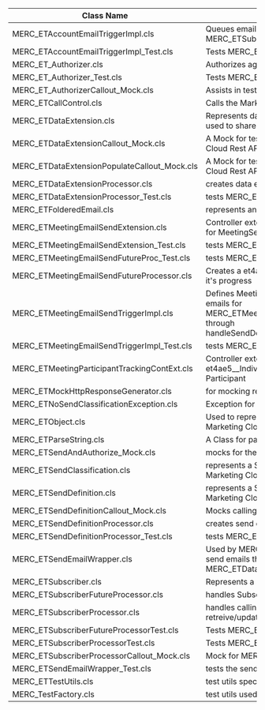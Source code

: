 | Class Name | Description |
|------------|-------------|
| MERC_ETAccountEmailTriggerImpl.cls | Queues emails for the MERC_ETSubscriberFutureProcessor |
| MERC_ETAccountEmailTriggerImpl_Test.cls | Tests MERC_ETAccountEmailTriggerImpl |
| MERC_ET_Authorizer.cls | Authorizes against the Marketing Cloud Rest API |
| MERC_ET_Authorizer_Test.cls | Tests MERC_ET_Authorizer |
| MERC_ET_AuthorizerCallout_Mock.cls | Assists in testing the MERC_ET_Authorizer |
| MERC_ETCallControl.cls | Calls the Marketing Cloud Rest API |
| MERC_ETDataExtension.cls | Represents data extensions and their fields. This is used to share details for meeting participants |
| MERC_ETDataExtensionCallout_Mock.cls | A Mock for testing REST calls to the Marketing Cloud Rest API |
| MERC_ETDataExtensionPopulateCallout_Mock.cls | A Mock for testing REST calls to the Marketing Cloud Rest API |
| MERC_ETDataExtensionProcessor.cls | creates data extensions for email sends |
| MERC_ETDataExtensionProcessor_Test.cls | tests MERC_ETDataExtensionProcessor |
| MERC_ETFolderedEmail.cls | represents an email folder |
| MERC_ETMeetingEmailSendExtension.cls | Controller extension which provides functionality for MeetingSendEmail page. |
| MERC_ETMeetingEmailSendExtension_Test.cls | tests MERC_ETMeetingEmailSendExtension |
| MERC_ETMeetingEmailSendFutureProc_Test.cls | tests MERC_ETMeetingEmailSendFutureProcessor |
| MERC_ETMeetingEmailSendFutureProcessor.cls | Creates a et4ae5__SendDefinition__c and monitors it's progress |
| MERC_ETMeetingEmailSendTriggerImpl.cls | Defines MeetingEmailSendWrapper and queues emails for MERC_ETMeetingEmailSendFutureProcessor through handleSendDefinitionProcessForMeetingEmailSend |
| MERC_ETMeetingEmailSendTriggerImpl_Test.cls | tests MERC_ETMeetingEmailSendTriggerImpl |
| MERC_ETMeetingParticipantTrackingContExt.cls | Controller extension for displaying et4ae5__IndividualEmailResult__c for a Meeting Participant |
| MERC_ETMockHttpResponseGenerator.cls | for mocking responses during tests |
| MERC_ETNoSendClassificationException.cls | Exception for when there is no Send Classification |
| MERC_ETObject.cls | Used to represent the data contract of the Marketing Cloud REST API  |
| MERC_ETParseString.cls | A Class for parsing emails and emailFolderDetails |
| MERC_ETSendAndAuthorize_Mock.cls | mocks for the send definition callout  |
| MERC_ETSendClassification.cls | represents a Send Classification from the Marketing Cloud REST API |
| MERC_ETSendDefinition.cls | represents a Send Classification from the Marketing Cloud REST API|
| MERC_ETSendDefinitionCallout_Mock.cls | Mocks calling out for a send definition |
| MERC_ETSendDefinitionProcessor.cls | creates send definitions |
| MERC_ETSendDefinitionProcessor_Test.cls | tests MERC_ETSendDefinitionProcessor |
| MERC_ETSendEmailWrapper.cls | Used by MERC_ETMeetingEmailSendExtension to send emails through MERC_ETDataExtensionProcessor |
| MERC_ETSubscriber.cls | Represents a subscriber in Marketing Cloud API |
| MERC_ETSubscriberFutureProcessor.cls | handles Subscriber Updates as a Future callout |
| MERC_ETSubscriberProcessor.cls | handles calling the Marketing Cloud API to retreive/update Subscribers |
| MERC_ETSubscriberFutureProcessorTest.cls | Tests MERC_ETSubscriberFutureProcessor |
| MERC_ETSubscriberProcessorTest.cls | Tests MERC_ETSubscriberProcessor |
| MERC_ETSubscriberProcessorCallout_Mock.cls | Mock for MERC_ETSubscriberProcessor |
| MERC_ETSendEmailWrapper_Test.cls | tests the send email wrapper |
| MERC_ETTestUtils.cls | test utils specifically for ET |
| MERC_TestFactory.cls | test utils used by the whole org |
